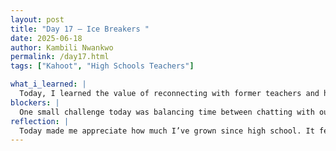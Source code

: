 ```yaml
---
layout: post
title: "Day 17 – Ice Breakers "
date: 2025-06-18
author: Kambili Nwankwo
permalink: /day17.html
tags: ["Kahoot", "High Schools Teachers"]

what_i_learned: |
  Today, I learned the value of reconnecting with former teachers and how their feedback still matters in our growth. Sharing our projects helped me practice explaining my work clearly. Playing Kahoot reminded me that learning can be fun and interactive. Meeting other cohorts introduced me to new perspectives and ideas. Talking about future presentations helped me understand how to organize and communicate effectively. Overall, the experience strengthened my confidence and collaboration skills.
blockers: |
  One small challenge today was balancing time between chatting with our former teachers and staying focused on our current tasks. It was easy to get caught up in conversations and lose track of what we needed to complete. We had to remind ourselves to stay productive while enjoying the moment.
reflection: |
  Today made me appreciate how much I’ve grown since high school. It felt good to share my progress with the teachers who helped shape my journey. Talking about our projects made me more confident in my abilities. I saw how important it is to communicate clearly with different audiences. Meeting other cohorts reminded me that we’re all learning together. The experience motivated me to keep pushing forward and improving. I’m excited to apply the feedback and prepare for the upcoming presentations.
---
```

